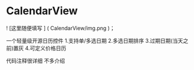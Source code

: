 # CalendarView
! [这里随便填写 ] ( CalendarView/img.png )；


一个轻量级开源日历控件
1.支持单/多选日期
2.多选日期排序
3.过期日期(当天之前)置灰
4.可定义价格日历

代码注释很详细  不多介绍
